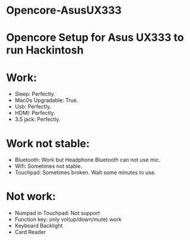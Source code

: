 # Opencore-AsusUX333

# Opencore Setup for Asus UX333 to run Hackintosh

# Work:
- Sleep: Perfectly.
- MacOs Upgradable: True.
- Usb: Perfectly.
- HDMI: Perfectly.
- 3.5 jack: Perfectly.

# Work not stable:
- Bluetooth: Work but Headphone Bluetooth can not use mic.
- Wifi: Sometimes not stable.
- Touchpad: Sometimes broken. Wait some minutes to use.

# Not work:
- Numpad in Touchpad: Not support
- Function key: only vol(up/down/mute) work
- Keyboard Backlight
- Card Reader
